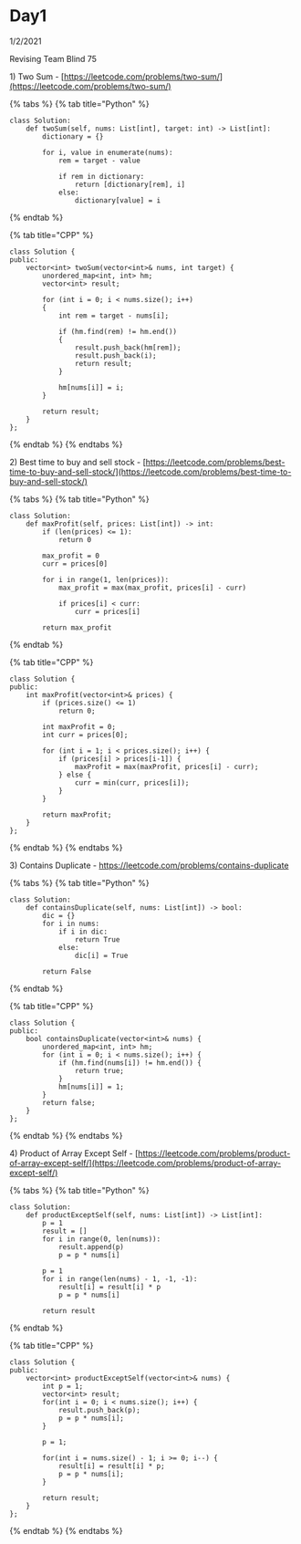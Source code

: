 # Day1

1/2/2021

Revising Team Blind 75 

1\) Two Sum - [https://leetcode.com/problems/two-sum/](https://leetcode.com/problems/two-sum/)

{% tabs %}
{% tab title="Python" %}
```
class Solution:
    def twoSum(self, nums: List[int], target: int) -> List[int]:
        dictionary = {}
        
        for i, value in enumerate(nums):
            rem = target - value
            
            if rem in dictionary:
                return [dictionary[rem], i]
            else:
                dictionary[value] = i
```
{% endtab %}

{% tab title="CPP" %}
```text
class Solution {
public:
    vector<int> twoSum(vector<int>& nums, int target) {
        unordered_map<int, int> hm;
        vector<int> result;
        
        for (int i = 0; i < nums.size(); i++)
        {
            int rem = target - nums[i];
            
            if (hm.find(rem) != hm.end())
            {
                result.push_back(hm[rem]);
                result.push_back(i);
                return result;
            }
            
            hm[nums[i]] = i;
        }
        
        return result;
    }
};
```
{% endtab %}
{% endtabs %}

2\) Best time to buy and sell stock - [https://leetcode.com/problems/best-time-to-buy-and-sell-stock/](https://leetcode.com/problems/best-time-to-buy-and-sell-stock/)

{% tabs %}
{% tab title="Python" %}
```
class Solution:
    def maxProfit(self, prices: List[int]) -> int:
        if (len(prices) <= 1):
            return 0
        
        max_profit = 0
        curr = prices[0]
        
        for i in range(1, len(prices)):
            max_profit = max(max_profit, prices[i] - curr)
            
            if prices[i] < curr:
                curr = prices[i]
                
        return max_profit
```
{% endtab %}

{% tab title="CPP" %}
```text
class Solution {
public:
    int maxProfit(vector<int>& prices) {
        if (prices.size() <= 1) 
            return 0;
            
        int maxProfit = 0;
        int curr = prices[0];
        
        for (int i = 1; i < prices.size(); i++) {
            if (prices[i] > prices[i-1]) {
                maxProfit = max(maxProfit, prices[i] - curr);
            } else {
                curr = min(curr, prices[i]);
            }
        }
        
        return maxProfit;
    }
};
```
{% endtab %}
{% endtabs %}

3\) Contains Duplicate - https://leetcode.com/problems/contains-duplicate

{% tabs %}
{% tab title="Python" %}
```text
class Solution:
    def containsDuplicate(self, nums: List[int]) -> bool:
        dic = {}
        for i in nums:
            if i in dic:
                return True
            else:
                dic[i] = True
        
        return False
```
{% endtab %}

{% tab title="CPP" %}
```
class Solution {
public:
    bool containsDuplicate(vector<int>& nums) {
        unordered_map<int, int> hm;
        for (int i = 0; i < nums.size(); i++) {
            if (hm.find(nums[i]) != hm.end()) {
                return true;
            }
            hm[nums[i]] = 1;
        }
        return false;
    }
};
```
{% endtab %}
{% endtabs %}

4\) Product of Array Except Self - [https://leetcode.com/problems/product-of-array-except-self/](https://leetcode.com/problems/product-of-array-except-self/)

{% tabs %}
{% tab title="Python" %}
```text
class Solution:
    def productExceptSelf(self, nums: List[int]) -> List[int]:
        p = 1
        result = []
        for i in range(0, len(nums)):
            result.append(p)
            p = p * nums[i]
            
        p = 1
        for i in range(len(nums) - 1, -1, -1):
            result[i] = result[i] * p
            p = p * nums[i]
            
        return result
```
{% endtab %}

{% tab title="CPP" %}
```text
class Solution {
public:
    vector<int> productExceptSelf(vector<int>& nums) {
        int p = 1;
        vector<int> result;
        for(int i = 0; i < nums.size(); i++) {
            result.push_back(p);
            p = p * nums[i];
        }
        
        p = 1;
        
        for(int i = nums.size() - 1; i >= 0; i--) {
            result[i] = result[i] * p;
            p = p * nums[i];
        }
        
        return result;
    }
};
```
{% endtab %}
{% endtabs %}



